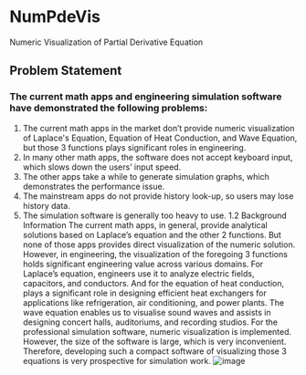 # NumPdeVis
Numeric Visualization of Partial Derivative Equation
## Problem Statement
### The current math apps and engineering simulation software have demonstrated the following problems:
1.	The current math apps in the market don’t provide numeric visualization of Laplace's Equation, Equation of Heat Conduction, and Wave Equation, but those 3 functions plays significant roles in engineering.
2.	In many other math apps, the software does not accept keyboard input, which slows down the users’ input speed.
3.	The other apps take a while to generate simulation graphs, which demonstrates the performance issue.
4.	The mainstream apps do not provide history look-up, so users may lose history data.
5.	The simulation software is generally too heavy to use.
1.2 Background Information
The current math apps, in general, provide analytical solutions based on Laplace’s equation and the other 2 functions. But none of those apps provides direct visualization of the numeric solution. However, in engineering, the visualization of the foregoing 3 functions holds significant engineering value across various domains. 
For Laplace’s equation, engineers use it to analyze electric fields, capacitors, and conductors. 
And for the equation of heat conduction, plays a significant role in designing efficient heat exchangers for applications like refrigeration, air conditioning, and power plants. 
The wave equation enables us to visualise sound waves and assists in designing concert halls, auditoriums, and recording studios. 
For the professional simulation software, numeric visualization is implemented. However, the size of the software is large, which is very inconvenient. 
Therefore, developing such a compact software of visualizing those 3 equations is very prospective for simulation work.
![image](https://github.com/Woowuo/NumPdeVis/assets/74199883/56b0fcea-bd00-4e45-b508-eeb7310f3c58)
